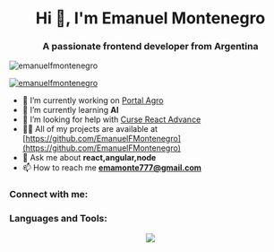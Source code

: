 <h1 align="center">Hi 👋, I'm Emanuel Montenegro</h1>
<h3 align="center">A passionate frontend developer from Argentina</h3>

<p align="left">
  <img src="https://komarev.com/ghpvc/?username=emanuelfmontenegro&label=Profile%20views&color=0e75b6&style=flat" alt="emanuelfmontenegro" />
</p>

<p align="left">
  <a href="https://github.com/ryo-ma/github-profile-trophy">
    <img src="https://github-profile-trophy.vercel.app/?username=emanuelfmontenegro" alt="emanuelfmontenegro" />
  </a>
</p>

- 🔭 I’m currently working on [Portal Agro](https://github.com/EmanuelFMontenegro/PortalAgro)
- 🌱 I’m currently learning **AI**
- 🤝 I’m looking for help with [Curse React Advance](https://www.udemy.com/course/react-de-principiante-a-experto-creando-mas-de-10-aplicaciones/learn/lecture/29679702?start=0#overview)
- 👨‍💻 All of my projects are available at [https://github.com/EmanuelFMontenegro](https://github.com/EmanuelFMontenegro)
- 💬 Ask me about **react,angular,node**
- 📫 How to reach me **emamonte777@gmail.com**

<h3 align="left">Connect with me:</h3>
<p align="left">
  <!-- Aquí puedes añadir enlaces a tus redes sociales si los tienes -->
</p>

<h3 align="left">Languages and Tools:</h3>
<p align="center">
  <a href="https://skillicons.dev">
    <img src="https://skillicons.dev/icons?i=aws,gcp,azure,react,vue,flutter,git,kubernetes,docker,c,bootstrap,cs,cpp,css,dotnet,figma,gitlab,html,java,kali,materialui,mysql,nodejs,npm,php,postgres,postman,redux,sass,spring,visualstudio,vite,vscode,webpack,tensorflow,ts" />
  </a>
</p>
